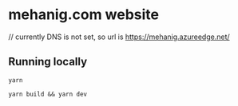 # mehanig.com website
// currently DNS is not set, so url is https://mehanig.azureedge.net/

## Running locally

`yarn`

`yarn build && yarn dev`